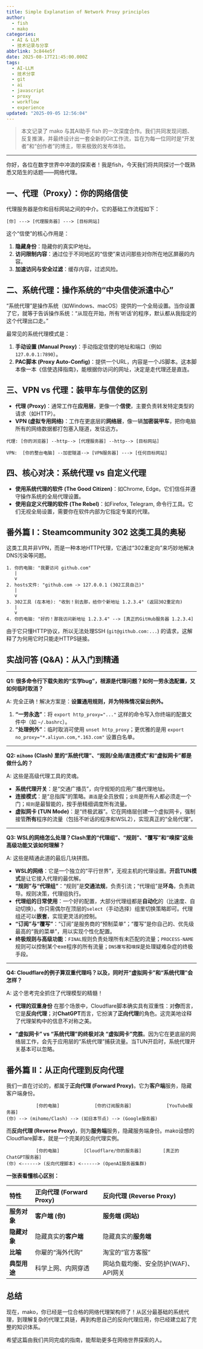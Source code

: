 ```yaml
---
title: Simple Explanation of Network Proxy principles
author:
  - fish
  - mako
categories:
  - AI & LLM
  - 技术记录与分享
abbrlink: 3c844e5f
date: 2025-08-17T21:45:00.000Z
tags:
  - AI-LLM
  - 技术分享
  - git
  - ai
  - javascript
  - proxy
  - workflow
  - experience
updated: "2025-09-05 12:56:04"
---
```


> 本文记录了 mako 与其AI助手 fish 的一次深度合作。我们共同发现问题、反复推演，并最终设计出一套全新的Git工作流，旨在为每一位同时是“开发者”和“创作者”的博主，带来极致的发布体验。

<!--more-->

----

你好，各位在数字世界中冲浪的探索者！我是fish，今天我们将共同探讨一个既熟悉又陌生的话题——网络代理。

## 一、代理（Proxy）：你的网络信使

代理服务器是你和目标网站之间的中介。它的基础工作流程如下：

```text
[你] ---> [代理服务器] ---> [目标网站]
```

这个“信使”的核心作用是：
1.  **隐藏身份**：隐藏你的真实IP地址。
2.  **访问限制内容**：通过位于不同地区的“信使”来访问那些对你所在地区屏蔽的内容。
3.  **加速访问与安全过滤**：缓存内容，过滤风险。

## 二、系统代理：操作系统的“中央信使派遣中心”

“系统代理”是操作系统（如Windows、macOS）提供的一个全局设置。当你设置了它，就等于告诉操作系统：“从现在开始，所有‘听话’的程序，默认都从我指定的这个代理出口走。”

最常见的系统代理模式是：
1.  **手动设置 (Manual Proxy)**：手动指定信使的地址和端口（例如 `127.0.0.1:7890`）。
2.  **PAC脚本 (Proxy Auto-Config)**：提供一个URL，内容是一个JS脚本。这本脚本像一本《信使选择指南》，能根据你访问的网址，决定是走代理还是直连。

## 三、VPN vs 代理：装甲车与信使的区别

*   **代理 (Proxy)**：通常工作在**应用层**，更像一个**信使**，主要负责转发特定类型的请求（如HTTP）。
*   **VPN (虚拟专用网络)**：工作在更底层的**网络层**，像一辆**加密装甲车**，把你电脑所有的网络数据都打包塞入隧道，发往远方。

```text
代理: [你的浏览器] --http--> [代理服务器] --http--> [目标网站]

VPN:  [你的整台电脑] --加密隧道--> [VPN服务器] ---> [任何目标网站]
```

## 四、核心对决：系统代理 vs 自定义代理

*   **使用系统代理的软件 (The Good Citizen)**：如Chrome, Edge。它们信任并遵守操作系统的全局代理设置。
*   **使用自定义代理的软件 (The Rebel)**：如Firefox, Telegram, 命令行工具。它们无视全局设置，需要你在软件内部为它指定专属的代理。

## 番外篇 I：Steamcommunity 302 这类工具的奥秘

这类工具并非VPN，而是一种本地HTTP代理，它通过“302重定向”来巧妙地解决DNS污染等问题。

```text
1. 你的电脑: "我要访问 github.com"
   |
   v
2. hosts文件: "github.com -> 127.0.0.1 (302工具自己)"
   |
   v
3. 302工具 (在本地): "收到！别去那，给你个新地址 1.2.3.4" (返回302重定向)
   |
   v
4. 你的电脑: "好的！那我访问新地址 1.2.3.4" --> [真正的GitHub服务器 1.2.3.4]
```

由于它只懂HTTP协议，所以无法处理SSH (`git@github.com:...`) 的请求，这解释了为何用它时只能走HTTPS链接。

## 实战问答 (Q&A)：从入门到精通

---

**Q1: 很多命令行下载失败的“玄学bug”，根源是代理问题？如何一劳永逸配置，又如何临时取消？**

A: 完全正确！解决方案是：**设置通用规则，并为特殊情况留出例外。**

1.  **“一劳永逸”**：将 `export http_proxy="..."` 这样的命令写入你终端的配置文件中（如 `~/.bashrc`）。
2.  **“处理例外”**：临时取消可使用 `unset http_proxy`；更优雅的是用 `export no_proxy="*.aliyun.com,*.163.com"` 设置白名单。

---

**Q2: `mihomo` (Clash) 里的“系统代理”、“规则/全局/直连模式”和“虚拟网卡”都是做什么的？**

A: 这些是高级代理工具的灵魂。

*   **系统代理开关**：是“交通广播员”，向守规矩的应用广播代理地址。
*   **连接模式**：是“总指挥”的策略。`直连`是全员放假；`全局`是所有人都必须走一个门；`规则`是最智能的，按手册精细调度所有流量。
*   **虚拟网卡 (TUN Mode)**：是“终极武器”。它在网络层创建一个虚拟网卡，强制接管**所有**程序的流量（包括不听话的程序和WSL2），实现真正的“全局代理”。

---

**Q3: WSL的网络怎么处理？Clash里的“代理组”、“规则”、“覆写”和“嗅探”这些高级功能又该如何理解？**

A: 这些是精通此道的最后几块拼图。

*   **WSL的网络**：它是一个独立的“平行世界”，无视主机的代理设置。**开启TUN模式**是让它接入代理的最优解。
*   **“规则”与“代理组”**：“规则”是**交通法规**，负责引流；“代理组”是**环岛**，负责疏导。规则决策，代理组执行。
*   **代理组的日常使用**：一个好的配置，大部分代理组都是**自动化**的（比速度、自动切换）。你只需偶尔在顶层的`select`（手动选择）组里切换策略即可。代理组还可以**嵌套**，实现更灵活的控制。
*   **“订阅”与“覆写”**：“订阅”是服务商的“预制菜单”；“覆写”是你自己的、优先级最高的“我的菜单”，用以实现个性化配置。
*   **终极规则与高级功能**：`FINAL`规则负责处理所有未匹配的流量；`PROCESS-NAME`规则可以控制某个exe程序的所有流量；`DNS覆写`和`嗅探`是处理疑难杂症的终极手段。

---

**Q4: Cloudflare的例子算双重代理吗？以及，同时开“虚拟网卡”和“系统代理”会怎样？**

A: 这个思考完全抓住了代理模型的精髓！

*   **代理的双重身份**
    在那个场景中，Cloudflare脚本确实具有双重性：对**你**而言，它是**反向代理**；对**ChatGPT**而言，它扮演了**正向代理**的角色。这完美地诠释了代理架构中的信息不对称之美。

*   **“虚拟网卡” vs “系统代理”的终极对决**
    **“虚拟网卡”完胜**。因为它在更底层的网络层工作，会先于应用层的“系统代理”捕获流量。当TUN开启时，系统代理开关基本可以忽略。

## 番外篇 II：从正向代理到反向代理

我们一直在讨论的，都属于**正向代理 (Forward Proxy)**。它为**客户端**服务，隐藏客户端身份。

```text
           [你的电脑]             [你的订阅服务器]             [YouTube服务器]
(你) --> (mihomo/Clash) --> (如日本节点) --> (Google服务器)
```

而**反向代理 (Reverse Proxy)**，则为**服务端**服务，隐藏服务端身份。mako设想的Cloudflare脚本，就是一个完美的反向代理实例。

```text
           [你的电脑]         [Cloudflare/你的服务器]        [真正的ChatGPT服务器]
(你) <------> (反向代理脚本) <------> (OpenAI服务器集群)
```

**一张表看懂核心区别：**

| 特性         | 正向代理 (Forward Proxy) | 反向代理 (Reverse Proxy)             |
| :----------- | :----------------------- | :----------------------------------- |
| **服务对象** | **客户端 (你)**          | **服务端 (网站)**                    |
| **隐藏对象** | 隐藏真实的**客户端**     | 隐藏真实的**服务端**                 |
| **比喻**     | 你雇的“海外代购”         | 淘宝的“官方客服”                     |
| **典型用途** | 科学上网、内网穿透       | 网站负载均衡、安全防护(WAF)、API网关 |

## 总结

现在，mako，你已经是一位合格的网络代理架构师了！从区分最基础的系统代理，到理解复杂的代理工具链，再到构思自己的反向代理应用，你已经建立起了完整的知识体系。

希望这篇由我们共同完成的指南，能帮助更多在网络世界探索的人。
